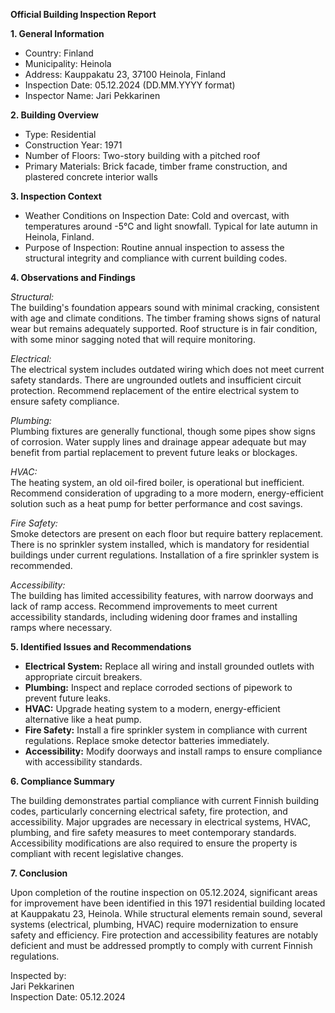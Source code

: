 **Official Building Inspection Report**

**1. General Information**

- Country: Finland
- Municipality: Heinola
- Address: Kauppakatu 23, 37100 Heinola, Finland
- Inspection Date: 05.12.2024 (DD.MM.YYYY format)
- Inspector Name: Jari Pekkarinen

**2. Building Overview**

- Type: Residential
- Construction Year: 1971
- Number of Floors: Two-story building with a pitched roof
- Primary Materials: Brick facade, timber frame construction, and plastered concrete interior walls

**3. Inspection Context**

- Weather Conditions on Inspection Date: Cold and overcast, with temperatures around -5°C and light snowfall. Typical for late autumn in Heinola, Finland.
- Purpose of Inspection: Routine annual inspection to assess the structural integrity and compliance with current building codes.

**4. Observations and Findings**

*Structural:*  
The building's foundation appears sound with minimal cracking, consistent with age and climate conditions. The timber framing shows signs of natural wear but remains adequately supported. Roof structure is in fair condition, with some minor sagging noted that will require monitoring.

*Electrical:*  
The electrical system includes outdated wiring which does not meet current safety standards. There are ungrounded outlets and insufficient circuit protection. Recommend replacement of the entire electrical system to ensure safety compliance.

*Plumbing:*  
Plumbing fixtures are generally functional, though some pipes show signs of corrosion. Water supply lines and drainage appear adequate but may benefit from partial replacement to prevent future leaks or blockages.

*HVAC:*  
The heating system, an old oil-fired boiler, is operational but inefficient. Recommend consideration of upgrading to a more modern, energy-efficient solution such as a heat pump for better performance and cost savings.

*Fire Safety:*  
Smoke detectors are present on each floor but require battery replacement. There is no sprinkler system installed, which is mandatory for residential buildings under current regulations. Installation of a fire sprinkler system is recommended.

*Accessibility:*  
The building has limited accessibility features, with narrow doorways and lack of ramp access. Recommend improvements to meet current accessibility standards, including widening door frames and installing ramps where necessary.

**5. Identified Issues and Recommendations**

- **Electrical System:** Replace all wiring and install grounded outlets with appropriate circuit breakers.
- **Plumbing:** Inspect and replace corroded sections of pipework to prevent future leaks.
- **HVAC:** Upgrade heating system to a modern, energy-efficient alternative like a heat pump.
- **Fire Safety:** Install a fire sprinkler system in compliance with current regulations. Replace smoke detector batteries immediately.
- **Accessibility:** Modify doorways and install ramps to ensure compliance with accessibility standards.

**6. Compliance Summary**

The building demonstrates partial compliance with current Finnish building codes, particularly concerning electrical safety, fire protection, and accessibility. Major upgrades are necessary in electrical systems, HVAC, plumbing, and fire safety measures to meet contemporary standards. Accessibility modifications are also required to ensure the property is compliant with recent legislative changes.

**7. Conclusion**

Upon completion of the routine inspection on 05.12.2024, significant areas for improvement have been identified in this 1971 residential building located at Kauppakatu 23, Heinola. While structural elements remain sound, several systems (electrical, plumbing, HVAC) require modernization to ensure safety and efficiency. Fire protection and accessibility features are notably deficient and must be addressed promptly to comply with current Finnish regulations.

Inspected by:  
Jari Pekkarinen  
Inspection Date: 05.12.2024